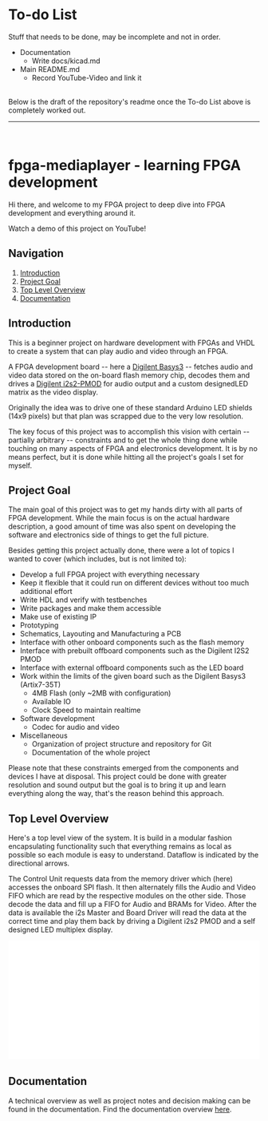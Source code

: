 # To-do List

Stuff that needs to be done, may be incomplete and not in order.

- Documentation
  - Write docs/kicad.md
- Main README.md
  - Record YouTube-Video and link it

<br>
Below is the draft of the repository's readme once the To-do List above is completely worked out.

___
<br>


# fpga-mediaplayer - learning FPGA development

Hi there, and welcome to my FPGA project to deep dive into FPGA development and everything around it.

Watch a demo of this project on YouTube!


## Navigation
1. [Introduction](#introduction)
2. [Project Goal](#project-goal)
3. [Top Level Overview](#top-level-overview)
4. [Documentation](#documentation)


## Introduction

This is a beginner project on hardware development with FPGAs and VHDL to create a system that can
play audio and video through an FPGA.

A FPGA development board -- here a <a href="https://digilent.com/reference/programmable-logic/basys-3/start">Digilent Basys3</a>
-- fetches audio and video data stored on the on-board flash memory chip,
decodes them and drives a <a href="https://digilent.com/reference/pmod/pmodi2s2/start">Digilent i2s2-PMOD</a>
for audio output and a custom designedLED matrix as the video display.

Originally the idea was to drive one of these standard Arduino LED shields (14x9 pixels) but that plan
was scrapped due to the very low resolution.

The key focus of this project was to accomplish this vision with certain -- partially arbitrary -- constraints
and to get the whole thing done while touching on many aspects of FPGA and electronics development.
It is by no means perfect, but it is done while hitting all the project's goals I set for myself.


## Project Goal

The main goal of this project was to get my hands dirty with all parts of FPGA development.
While the main focus is on the actual hardware description, a good amount of time was also spent
on developing the software and electronics side of things to get the full picture.

Besides getting this project actually done,
there were a lot of topics I wanted to cover (which includes, but is not limited to):
- Develop a full FPGA project with everything necessary
- Keep it flexible that it could run on different devices without too much additional effort
- Write HDL and verify with testbenches
- Write packages and make them accessible
- Make use of existing IP
- Prototyping
- Schematics, Layouting and Manufacturing a PCB
- Interface with other onboard components such as the flash memory
- Interface with prebuilt offboard components such as the Digilent I2S2 PMOD
- Interface with external offboard components such as the LED board
- Work within the limits of the given board such as the Digilent Basys3 (Artix7-35T)
  - 4MB Flash (only ~2MB with configuration)
  - Available IO
  - Clock Speed to maintain realtime
- Software development
  - Codec for audio and video
- Miscellaneous
  - Organization of project structure and repository for Git
  - Documentation of the whole project

Please note that these constraints emerged from the components and devices I have at disposal.
This project could be done with greater resolution and sound output but the goal is to bring it up
and learn everything along the way, that's the reason behind this approach.


## Top Level Overview

Here's a top level view of the system. It is build in a modular fashion encapsulating functionality
such that everything remains as local as possible so each module is easy to understand.
Dataflow is indicated by the directional arrows.

The Control Unit requests data from the memory driver which (here) accesses the onboard SPI flash.
It then alternately fills the Audio and Video FIFO which are read by the respective modules
on the other side. Those decode the data and fill up a FIFO for Audio and BRAMs for Video.
After the data is available the i2s Master and Board Driver will read the data at the correct time and
play them back by driving a Digilent i2s2 PMOD and a self designed LED multiplex display.

<img src="docs/top-level-view.svg" />


## Documentation

A technical overview as well as project notes and decision making
can be found in the documentation.
Find the documentation overview [here](docs/README.md).
